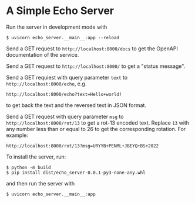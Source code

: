 # A Simple Echo Server

Run the server in development mode with

```shell
$ uvicorn echo_server.__main__:app --reload
```

Send a GET request to `http://localhost:8000/docs` to get the OpenAPI
documentation of the service.

Send a GET request to `http://localhost:8000/` to get a "status message".

Send a GET requiest with query parameter `text` to 
`http://localhost:8000/echo`, e.g.

```
http://localhost:8000/echo?text=Hello+world!
```

to get back the text and the reversed text in JSON format.

Send a GET request with query parameter `msg` to 
`http://localhost:8000/rot/13` to get a rot-13 encoded text.
Replace `13` with any number less than or equal to 26 to get
the corresponding rotation. For example:

```
http://localhost:8000/rot/13?msg=URYYB+PENML+JBEYQ+BS+2022
```

To install the server, run:

```shell
$ python -m build
$ pip install dist/echo_server-0.0.1-py3-none-any.whl
```

and then run the server with

```shell
$ uvicorn echo_server.__main__:app
```